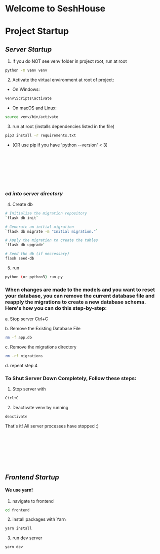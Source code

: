 # Welcome to SeshHouse

# Project Startup

## _Server Startup_
1. If you do NOT see venv folder in project root, run at root
```bash
python -m venv venv
```
2. Activate the virtual environment at root of project:
- On Windows:
```bash
venv\Scripts\activate
```
- On macOS and Linux:
```bash
source venv/bin/activate
```

3. run at root (installs dependencies listed in the file)
```bash
pip3 install -r requirements.txt
```
- (OR use pip if you have 'python --version' < 3)

<br> 
<br> 
<br> 
<br> 
<br> 
<br> 

### *cd into server directory*

4. Create db
```bash
# Initialize the migration repository
`flask db init`

# Generate an initial migration
`flask db migrate -m "Initial migration."`

# Apply the migration to create the tables
`flask db upgrade`

# Seed the db (if neccessary)
flask seed-db
```

5. run
```bash
python (or python3) run.py
```

### When changes are made to the models and you want to reset your database, you can  remove the current database file and reapply the migrations to create a new database schema. Here's how you can do this step-by-step:

a. Stop server Ctrl+C

b. Remove the Existing Database File
```bash
rm -f app.db
```

c. Remove the migrations directory
```bash
rm -rf migrations
```

d. repeat step 4


### To Shut Server Down Completely, Follow these steps:

1. Stop server with
```bash
Ctrl+C 
```

2. Deactivate venv by running
```bash
deactivate
```

That's it! All server processes have stopped :)

<br/>
<br/>
<br/>
<br/>
<br/>
<br/>

## _Frontend Startup_

#### We use yarn!

1. navigate to frontend
```bash
cd frontend
```

2. install packages with Yarn
```bash
yarn install
```

3. run dev server
```bash
yarn dev
```